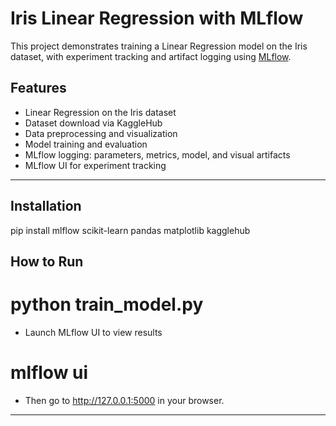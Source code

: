 # Iris Linear Regression with MLflow

This project demonstrates training a Linear Regression model on the Iris dataset, with experiment tracking and artifact logging using [MLflow](https://mlflow.org/).

## Features

- Linear Regression on the Iris dataset
- Dataset download via KaggleHub
- Data preprocessing and visualization
- Model training and evaluation
- MLflow logging: parameters, metrics, model, and visual artifacts
- MLflow UI for experiment tracking

---


## Installation


pip install mlflow scikit-learn pandas matplotlib kagglehub


## How to Run


# python train_model.py
- Launch MLflow UI to view results


# mlflow ui
- Then go to http://127.0.0.1:5000 in your browser.


---


